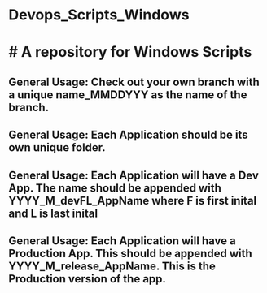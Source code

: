 # Devops_Scripts_Windows
# # A repository for Windows Scripts

## General Usage: Check out your own branch with a unique name_MMDDYYY as the name of the branch. 
## General Usage: Each Application should be its own unique folder. 
## General Usage: Each Application will have a Dev App. The name should be appended with YYYY_M_devFL_AppName where F is first inital and L is last inital
## General Usage: Each Application will have a Production App. This should be appended with YYYY_M_release_AppName. This is the Production version of the app.
